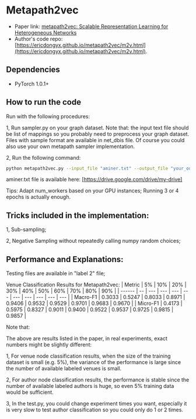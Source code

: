 Metapath2vec
============

- Paper link: [metapath2vec: Scalable Representation Learning for Heterogeneous Networks](https://ericdongyx.github.io/papers/KDD17-dong-chawla-swami-metapath2vec.pdf)
- Author's code repo: [https://ericdongyx.github.io/metapath2vec/m2v.html](https://ericdongyx.github.io/metapath2vec/m2v.html). 

Dependencies
------------
- PyTorch 1.0.1+

How to run the code
-----
Run with the following procedures:

1, Run sampler.py on your graph dataset. Note that: the input text file should be list of mappings so you probably need to preprocess your graph dataset. Files with sample format are available in net_dbis file. Of course you could also use your own metapath sampler implementation.

2, Run the following command:
```bash
python metapath2vec.py --input_file "aminer.txt" --output_file "your_output_file_path"
```
aminer.txt file is available here: [https://drive.google.com/drive/my-drive]

Tips: Adapt num_workers based on your GPU instances; Running 3 or 4 epochs is actually enough. 

Tricks included in the implementation:
-------
1, Sub-sampling;

2, Negative Sampling without repeatedly calling numpy random choices;

Performance and Explanations:
-------
Testing files are available in "label 2" file;

Venue Classification Results for Metapath2vec:
| Metric | 5% | 10% | 20% | 30% | 40% | 50% | 60% | 70% | 80% | 90% |
| ------ | -- | --- | --- | --- | --- | --- | --- | --- | --- | --- |
| Macro-F1  | 0.3033 | 0.5247 | 0.8033 | 0.8971 | 0.9406 | 0.9532 | 0.9529 | 0.9701 | 0.9683 | 0.9670 |
| Micro-F1  | 0.4173 | 0.5975 | 0.8327 | 0.9011 | 0.9400 | 0.9522 | 0.9537 | 0.9725 | 0.9815 | 0.9857 |

Note that: 

The above are results listed in the paper, in real experiments, exact numbers might be slightly different:

1, For venue node classification results, when the size of the training dataset is small (e.g. 5%), the variance of the performance is large since the number of available labeled venues is small. 

2, For author node classification results, the performance is stable since the number of available labeled authors is huge, so even 5% training data would be sufficient.

3, In the test.py, you could change experiment times you want, especially it is very slow to test author classification so you could only do 1 or 2 times.
